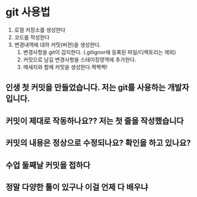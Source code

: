 # git 사용법
1. 로컬 저장소를 생성한다
2. 코드를 작성한다
3. 변경내역에 대하 커밋(버젼)을 생성한다.
   1. 변경사항을 git이 감지한다. (.gitignor에 등록된 파일/디렉토리는 제외)
   2. 커밋으로 남길 변경사항을 스테이징영역에 추가한다. 
   3. 메세지와 함께 커밋을 생성한다.짝짝짝!
   
   

## 인생 첫 커밋을 만들었습니다. 저는 git를 사용하는 개발자입니다.

## 커밋이 제대로 작동하나요?? 저는 첫 줄을 작성했습니다

## 커밋의 내용은 정상으로 수정되나요? 확인을 하고 있나요?

## 수업 둘째날 커밋을 접하다

## 정말 다양한 툴이 있구나 이걸 언제 다 배우냐


